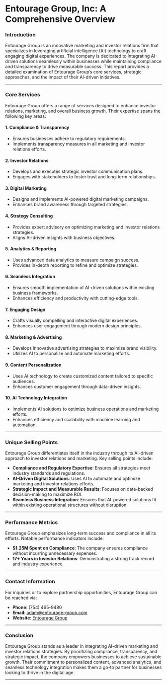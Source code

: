 # Entourage Group, Inc: A Comprehensive Overview 

### **Introduction**
Entourage Group is an innovative marketing and investor relations firm that specializes in leveraging artificial intelligence (AI) technology to craft engaging digital experiences. The company is dedicated to integrating AI-driven solutions seamlessly within businesses while maintaining compliance and transparency to drive measurable success. This report provides a detailed examination of Entourage Group’s core services, strategic approaches, and the impact of their AI-driven initiatives.

---

### **Core Services**
Entourage Group offers a range of services designed to enhance investor relations, marketing, and overall business growth. Their expertise spans the following key areas:

#### **1. Compliance & Transparency**
   - Ensures businesses adhere to regulatory requirements.
   - Implements transparency measures in all marketing and investor relations efforts.
   
#### **2. Investor Relations**
   - Develops and executes strategic investor communication plans.
   - Engages with stakeholders to foster trust and long-term relationships.

#### **3. Digital Marketing**
   - Designs and implements AI-powered digital marketing campaigns.
   - Enhances brand awareness through targeted strategies.
   
#### **4. Strategy Consulting**
   - Provides expert advisory on optimizing marketing and investor relations strategies.
   - Aligns AI-driven insights with business objectives.
   
#### **5. Analytics & Reporting**
   - Uses advanced data analytics to measure campaign success.
   - Provides in-depth reporting to refine and optimize strategies.

#### **6. Seamless Integration**
   - Ensures smooth implementation of AI-driven solutions within existing business frameworks.
   - Enhances efficiency and productivity with cutting-edge tools.

#### **7. Engaging Design**
   - Crafts visually compelling and interactive digital experiences.
   - Enhances user engagement through modern design principles.

#### **8. Marketing & Advertising**
   - Develops innovative advertising strategies to maximize brand visibility.
   - Utilizes AI to personalize and automate marketing efforts.

#### **9. Content Personalization**
   - Uses AI technology to create customized content tailored to specific audiences.
   - Enhances customer engagement through data-driven insights.

#### **10. AI Technology Integration**
   - Implements AI solutions to optimize business operations and marketing efforts.
   - Enhances efficiency and scalability with machine learning and automation.

---

### **Unique Selling Points**
Entourage Group differentiates itself in the industry through its AI-driven approach to investor relations and marketing. Key selling points include:

- **Compliance and Regulatory Expertise**: Ensures all strategies meet industry standards and regulations.
- **AI-Driven Digital Solutions**: Uses AI to automate and optimize marketing and investor relations efforts.
- **Strategic Impact and Measurable Results**: Focuses on data-backed decision-making to maximize ROI.
- **Seamless Business Integration**: Ensures that AI-powered solutions fit within existing operational structures without disruption.

---

### **Performance Metrics**
Entourage Group emphasizes long-term success and compliance in all its efforts. Notable performance indicators include:

- **$1.25M Spent on Compliance**: The company ensures compliance without incurring unnecessary expenses.
- **17+ Years in Investor Relations**: Demonstrating a strong track record and industry experience.

---

### **Contact Information**
For inquiries or to explore partnership opportunities, Entourage Group can be reached via:

- **Phone**: (754) 465-9480
- **Email**: adam@entourage-group.com
- **Website**: [Entourage Group](https://entouragegroup.com)

---

### **Conclusion**
Entourage Group stands as a leader in integrating AI-driven marketing and investor relations strategies. By prioritizing compliance, transparency, and strategic impact, the company empowers businesses to achieve sustainable growth. Their commitment to personalized content, advanced analytics, and seamless technology integration makes them a go-to partner for businesses looking to thrive in the digital age.

---
